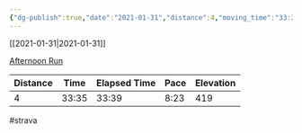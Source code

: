 ```yaml
---
{"dg-publish":true,"date":"2021-01-31","distance":4,"moving_time":"33:35","elapsed_time":"33:39","pace":"8:23","total_elevation_gain":419,"url":"https://www.strava.com/activities/4714457797","permalink":"/01-personal/strava/2021-01-31-afternoon-run/","dgPassFrontmatter":true}
---
```



[[2021-01-31\|2021-01-31]]

[Afternoon Run](https://www.strava.com/activities/4714457797)

| Distance | Time  | Elapsed Time | Pace | Elevation |
| -------- | ----- | ------------ | ---- | --------- |
| 4        | 33:35 | 33:39        | 8:23 | 419       |




#strava

